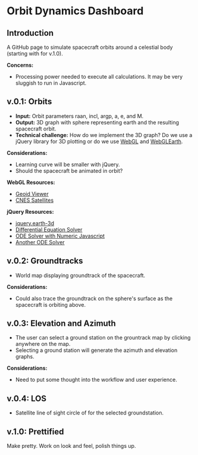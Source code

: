 # Orbit Dynamics Dashboard

## Introduction
A GitHub page to simulate spacecraft orbits around a celestial body (starting with for v.1.0).

**Concerns:**
- Processing power needed to execute all calculations. It may be very sluggish to run in Javascript.

## v.0.1: Orbits
- **Input:** Orbit parameters raan, incl, argp, a, e, and M.
- **Output:** 3D graph with sphere representing earth and the resulting spacecraft orbit.
- **Technical challenge:** How do we implement the 3D graph? Do we use a jQuery library for 3D plotting or do we use [WebGL](https://developer.mozilla.org/en-US/docs/Web/API/WebGL_API/Tutorial/Getting_started_with_WebGL) and [WebGLEarth](http://examples.webglearth.com/#satellite).

**Considerations:**
- Learning curve will be smaller with jQuery.
- Should the spacecraft be animated in orbit?

**WebGL Resources:**
- [Geoid Viewer](http://geomatica.como.polimi.it/elab/geoid/geoidViewer.html)
- [CNES Satellites](https://experiments.withgoogle.com/search?q=satellite)

**jQuery Resources:**
- [jquery.earth-3d](http://sebastien.drouyer.com/jquery.earth-3d/)
- [Differential Equation Solver](https://github.com/littleredcomputer/odex-js)
- [ODE Solver with Numeric Javascript](http://www.numericjs.com/workshop.php?link=fdd38094da018f6071cb2d51d47c7fb3de869cb5dd0b4f3b677b480ce7ffbd31)
- [Another ODE Solver](http://llarsen71.github.io/GMA1D/Docs/files/ODE-js.html)

## v.0.2: Groundtracks
- World map displaying groundtrack of the spacecraft.

**Considerations:** 
- Could also trace the groundtrack on the sphere's surface as the spacecraft is orbiting above. 

## v.0.3: Elevation and Azimuth
- The user can select a ground station on the grountrack map by clicking anywhere on the map.
- Selecting a ground station will generate the azimuth and elevation graphs.

**Considerations:**
- Need to put some thought into the workflow and user experience.

## v.0.4: LOS
- Satellite line of sight circle of for the selected groundstation.

## v.1.0: Prettified
Make pretty. Work on look and feel, polish things up.
